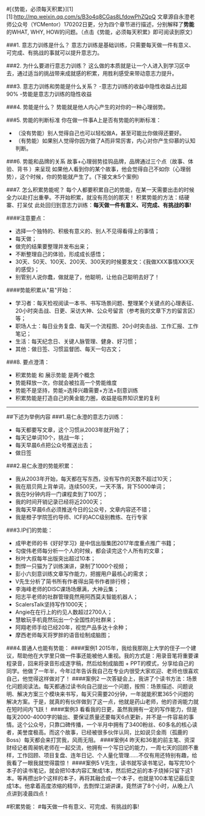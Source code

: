 
#[《势能，必须每天积累》][1]
[1]:http://mp.weixin.qq.com/s/B3o4q8CGas8LfdowPhZQpQ
文章源自永澄老师公众号（YCMentor）170202日更，分为四个章节进行描述，分别解释了**势能**的WHAT, WHY, HOW的问题。（点击《势能，必须每天积累》即可阅读到原文）

###1. 意志力训练是什么？
意志力训练是基础训练，只需要每天做一件有意义、可完成、有挑战的事就可以提升意志力。

###2. 为什么要进行意志力训练？
这么做的本质就是让一个人进入到学习区中去，通过适当的挑战带来成就感的积累，用胜利感受来带动意志力提升。

###3. 意志力训练和势能是什么关系？
-意志力训练的收益中隐性收益占比超90%
-势能是意志力训练的隐性收益

###4. 势能是什么？
势能就是他人内心产生的对你的一种心理弱势。

###5. 势能的判断标准
你在做一件事A上是否有势能的判断标准：
- （没有势能）别人觉得自己也可以轻松做A，甚至可能比你做得还要好。
- （有势能）如果别人觉得你因为做了A而非常厉害，内心对你产生仰慕的认知判断。

###6. 势能和品牌的关系
故事+心理弱势挂钩品牌，品牌通过三个点（故事、体验、背书 ）来呈现
如果他人看到你的某个故事，他会觉得自己不如你（心理弱势），这个时候，你的势能就产生了。(下接文末5个案例)

###7. 怎么积累势能呢？
每个人都要积累自己的势能，在某一天需要出击的时候全力以赴打出重拳。不开始积累，就没有亮剑的那天！
积累势能的方法：结硬寨、打呆仗
此处回归到意志力训练：**每天做一件有意义、可完成、有挑战的事!**

####注意要点：
- 选择一个独特的、积极有意义的、别人不见得看得上的事情；
- 每天做；
-  做完的结果要整理并发布出来；
-  不断整理自己的体验，形成成长感悟；
- 30天、50天、100天、200天、300天的时候要发文：《我做XXX事情XXX天的感受》；
-  别管别人说你蠢，做就是了，他聪明，让他自己聪明去好了！

####势能积累从"易"开始：
- 学习者：每天检视阅读一本书、书写场景问题、整理某个关键点的心理表征、20小时突击战、日更、采访大神、公众号留言（参考我的文章下方的留言区）等；
- 职场人士：每日业务复盘、每天一个流程图、20小时突击战、工作汇报、工作笔记；
- 生活：每天纪念日、关键人脉管理、健身、好习惯；
-  其他：做日签、习惯监督团、每天一句古文；

###8. 要点澄清：
- 积累势能 和 展示势能 是两个概念
- 势能释放一次，你就会被拉高一个势能维度
- 势能不是坚持，势能=选择兴趣需要+方法+刻意训练
- 积累势能是打造自己的黄金能力圈，收益是临界知识里的复利
***

##下述为举例内容
###1.易仁永澄的意志力训练：
- 每天都要写文章，这个习惯从2003年就开始了；
- 每天记单词10个，挑战一年；
- 每天早晨6点把公众号推送出去；
- 做日签

###2.易仁永澄的势能积累：
- 我从2003年开始，每天都在写东西，没有写作的天数不超过10天；
- 我在扇贝网上背单词，连续500天，一天不落，背下5000单词；
- 我在9分钟内将一门课程卖到了100万；
- 我的时间开销记录已经将近2000天；
- 我每天早晨6点必须推送今日的公众号，文章内容还不错；
- 我是橙子学院签约导师、ICF的ACC级别教练、在行专家

###3.IP们的势能：
- 成甲老师的书《好好学习》是中信出版集团2017年度重点推广书籍；
- 勾俊伟老师每分析一个人的时候，都会读完这个人所有的文章；
- 秋叶大叔每年出版突出超过10本；
- 剽悍一只猫为了训练演讲，录制了1000个视频；
- 彭小六刻意训练文章写作能力，把握用户最核心的需求；
- V先生分析了简书所有作者得出简书作者排行榜；
- 李海峰老师的DISC课场场爆满，大神云集；
- 阳志平老师的社群管理竟然用阿西莫夫智能机器人；
- ScalersTalk坚持写作1000天；
- Angie在在行上的约见人数超过2700人；
- 慧敏玩手机竟然玩出一个全国性的社群来；
- 阿翔老师手绘已经20年，视觉产品多达十余种；
- 摩西老师每天将罗胖的语音绘制成脑图；

###4.普通人也能有势能：
####案例1
2015年，我给我那刚上大学的侄子一个建议，帮助他在大学里只做一件事还能被他人重视。我的方式是：用录音笔将重要课程录音，回来将录音形成逐字稿，然后绘制成脑图 + PPT的模式，分享给自己的同学。他做了一年半，今年过年告诉我自己在专业内很受大家欢迎、老师也很喜欢自己，他觉得这样做对了！
####案例2
一次答疑会上，我讲了个读书方法：场景化问题阅读法。每天都通过读书向自己提出一个问题，按照：场景描述、问题说明、解决方案三个模块来书写，每天只需要20分钟，一年就能积累365个问题的解决方案。于是，就真的有伙伴做到了这一点，他就是药山老师，他的咨询能力就在短时间内飞跃！
####案例3
看看我的日更，虽然我拥有一定的写作能力，但是每天2000-4000字的输出、要保证质量还要每天6点更新，并不是一件容易的事情。这个公众号，只靠口碑传播，一个半月中拥有了3400粉丝、60多名的核心读者，美誉度极高。而这个故事，已经被很多伙伴认同，比如说贝金雨（孤鹿的Boss）每天都会来打赏我，风雨无阻。
####案例4
昨天和36氪的前主笔、资深财经记者周昶帆老师在一起交流，他拥有一个写日记的能力，一周七天的回顾不重样，工作回顾、项目复盘、连年日记、个人量化管理……不仅有用还特别有趣，给我看了一眼我就觉得震惊！
####案例5
V先生，读书就写读书笔记，每写完10个本子的读书笔记，就会把10本内容汇聚成1本，然后把之前的本子烧掉只留下这1本。等再攒出9个这样的本子，再将其融合成一个本子，也就是100本笔记最后变成1本。他拿着高度浓缩的精华，去剽悍江湖讲课，竟然讲了8个小时，从晚上八点讲到凌晨四点！

#积累势能：
#每天做一件有意义、可完成、有挑战的事!